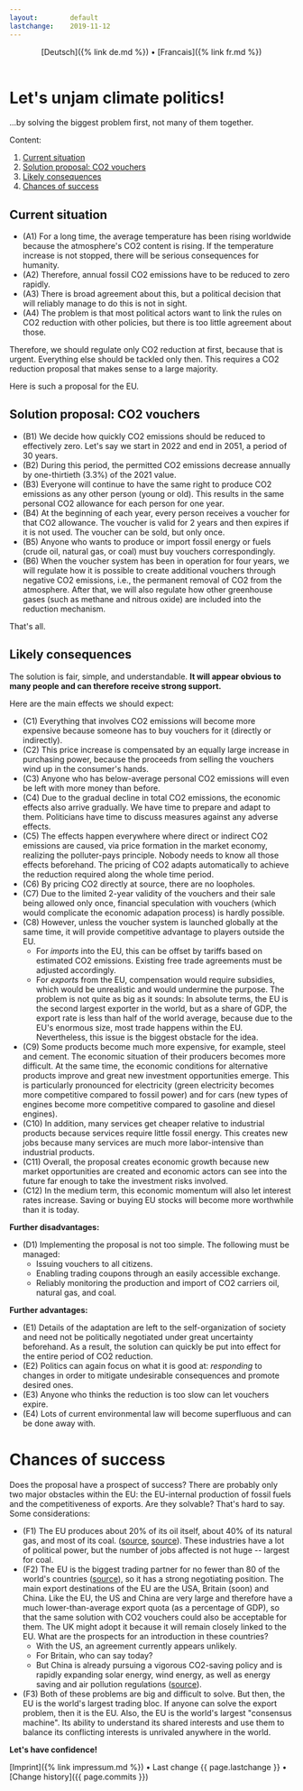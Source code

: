 ```yaml
---
layout:        default
lastchange:    2019-11-12
---
```

<header>
  [Deutsch]({% link de.md %}) &bull;  [Francais]({% link fr.md %})
</header>

# Let's unjam climate politics!

...by solving the biggest problem first, not many of them together.

Content:

1. [Current situation](#today)
1. [Solution proposal: CO2 vouchers](#proposal)
1. [Likely consequences](#consequences)
1. [Chances of success](#successchances)


## <a name="today"></a>Current situation

- (A1) For a long time, the average temperature has been rising worldwide
  because the atmosphere's CO2 content is rising.
  If the temperature increase is not stopped, there will be 
  serious consequences for humanity.
- (A2) Therefore, annual fossil CO2 emissions have to be reduced 
  to zero rapidly.
- (A3) There is broad agreement about this, but a political decision that
  will reliably manage to do this is not in sight.
- (A4) The problem is that most political actors want to link the rules on 
  CO2 reduction with other policies, but there is 
  too little agreement about those.

Therefore, we should regulate only CO2 reduction at first, 
because that is urgent.
Everything else should be tackled only then. 
This requires a CO2 reduction proposal that makes sense to a large majority.

Here is such a proposal for the EU.


## <a name="proposal"></a>Solution proposal: CO2 vouchers

- (B1) We decide how quickly CO2 emissions should be reduced to effectively
  zero. 
  Let's say we start in 2022 and end in 2051, a period of 30 years.
- (B2) During this period, the permitted CO2 emissions decrease annually 
  by one-thirtieth (3.3%) of the 2021 value.
- (B3) Everyone will continue to have the same right to produce 
  CO2 emissions as any other person (young or old). 
  This results in the same personal CO2 allowance for each person for one year.
- (B4) At the beginning of each year, every person receives a voucher 
  for that CO2 allowance.
  The voucher is valid for 2 years and then expires if it is not used. 
  The voucher can be sold, but only once.
- (B5) Anyone who wants to produce or import fossil energy or fuels
  (crude oil, natural gas, or coal) 
  must buy vouchers correspondingly.
- (B6) When the voucher system has been in operation for four years,
  we will regulate how it is possible to create additional vouchers through 
  negative CO2 emissions, i.e., 
  the permanent removal of CO2 from the atmosphere.
  After that, we will also regulate how other greenhouse gases 
  (such as methane and nitrous oxide) are included into the reduction mechanism.

That's all.


## <a name="consequences"></a>Likely consequences

The solution is fair, simple, and understandable. 
**It will appear obvious to many people and can 
therefore receive strong support.**

Here are the main effects we should expect:

- (C1) Everything that involves CO2 emissions will become more expensive
  because someone has to buy vouchers for it (directly or indirectly).
- (C2) This price increase is compensated by an equally large increase in
  purchasing power, because the proceeds from selling the vouchers wind up
  in the consumer's hands.
- (C3) Anyone who has below-average personal CO2 emissions 
  will even be left with more money than before.
- (C4) Due to the gradual decline in total CO2 emissions, the economic effects
  also arrive gradually.
  We have time to prepare and adapt to them. 
  Politicians have time to discuss measures against any adverse effects.
- (C5) The effects happen everywhere where direct or indirect CO2 emissions
  are caused, via price formation in the market economy, realizing the
  polluter-pays principle.
  Nobody needs to know all those effects beforehand. 
  The pricing of CO2 adapts automatically to achieve the reduction required
  along the whole time period.
- (C6) By pricing CO2 directly at source, there are no loopholes.
- (C7) Due to the limited 2-year validity of the vouchers and their sale
  being allowed only once, financial speculation with vouchers (which would
  complicate the economic adapation process) is hardly possible.
- (C8) However, unless the voucher system is launched globally at the same time,
  it will provide competitive advantage to players outside the EU.
  - For _imports_ into the EU, this can be offset by tariffs based on 
    estimated CO2 emissions. 
    Existing free trade agreements must be adjusted accordingly.
  - For _exports_ from the EU, compensation would require subsidies, 
    which would be unrealistic and would undermine the purpose.
    The problem is not quite as big as it sounds:
    In absolute terms, the EU is the second largest exporter in the world, 
    but as a share of GDP, the export rate is less than half of the 
    world average, 
    because due to the EU's enormous size, most trade happens within the EU.
    Nevertheless, this issue is the biggest obstacle for the idea.
- (C9) Some products become much more expensive, for example, steel and cement.
  The economic situation of their producers becomes more difficult. 
  At the same time, the economic conditions for alternative products improve
  and great new investment opportunities emerge.
  This is particularly pronounced for electricity 
  (green electricity becomes more competitive compared to fossil power)
  and for cars (new types of engines become more competitive compared to 
  gasoline and diesel engines).
- (C10) In addition, many services get cheaper relative to industrial products
  because services require little fossil energy. 
  This creates new jobs because many services are much more labor-intensive 
  than industrial products.
- (C11) Overall, the proposal creates economic growth because 
  new market opportunities are created and economic actors can see
  into the future far enough to take the investment risks involved.
- (C12) In the medium term, this economic momentum will also let
  interest rates increase.
  Saving or buying EU stocks will become more worthwhile than it is today.

**Further disadvantages:**

- (D1) Implementing the proposal is not too simple.
  The following must be managed:
  - Issuing vouchers to all citizens.
  - Enabling trading coupons through an easily accessible exchange.
  - Reliably monitoring the production and import of CO2 carriers 
    oil, natural gas, and coal.

**Further advantages:**

- (E1) Details of the adaptation are left to the self-organization of society
  and need not be politically negotiated under great uncertainty beforehand. 
  As a result, the solution can quickly be put into effect for the 
  entire period of CO2 reduction.
- (E2) Politics can again focus on what it is good at: 
  _responding_ to changes in order to mitigate undesirable consequences
  and promote desired ones.
- (E3) Anyone who thinks the reduction is too slow can let vouchers expire.
- (E4) Lots of current environmental law will become superfluous and
  can be done away with.


# <a name="successchances"></a>Chances of success

Does the proposal have a prospect of success? 
There are probably only two major obstacles within the EU: 
the EU-internal production of fossil fuels and the competitiveness of exports.
Are they solvable? 
That's hard to say. 
Some considerations:

- (F1) The EU produces about 20% of its oil itself, 
  about 40% of its natural gas, and most of its coal.
  ([source](https://en.wikipedia.org/wiki/Energy_policy_of_the_European_Union#Energy_sources),
  [source](https://en.wikipedia.org/wiki/List_of_European_countries_by_coal_production)).
  These industries have a lot of political power, 
  but the number of jobs affected is not huge -- largest for coal.
- (F2) The EU is the biggest trading partner for no fewer than 80 of
  the world's countries
  ([source](https://ec.europa.eu/trade/policy/eu-position-in-world-trade/)),
  so it has a strong negotiating position.
  The main export destinations of the EU are the USA, Britain (soon) 
  and China. 
  Like the EU, the US and China are very large and therefore have 
  a much lower-than-average export quota (as a percentage of GDP), 
  so that the same solution with CO2 vouchers could also be acceptable for them.
  The UK might adopt it because it will remain closely linked to the EU. 
  What are the prospects for an introduction in these countries?
  - With the US, an agreement currently appears unlikely.
  - For Britain, who can say today?
  - But China is already pursuing a vigorous CO2-saving policy and is 
    rapidly expanding solar energy, wind energy, 
    as well as energy saving and air pollution regulations
    ([source](https://en.wikipedia.org/wiki/Energy_policy_of_China)).
- (F3) Both of these problems are big and difficult to solve.
  But then, the EU is the world's largest trading bloc.
  If anyone can solve the export problem, then it is the EU.
  Also, the EU is the world's largest "consensus machine". 
  Its ability to understand its shared interests and use them to
  balance its conflicting interests is unrivaled anywhere in the world.

**Let's have confidence!**

<footer>
  [Imprint]({% link impressum.md %}) &bull; 
  Last change {{ page.lastchange }} &bull; 
  [Change history]({{ page.commits }})
</footer>

